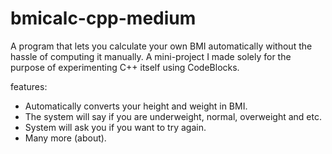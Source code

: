 # bmicalc-cpp-medium
A program that lets you calculate your own BMI automatically without the hassle of computing it manually.
A mini-project I made solely for the purpose of experimenting C++ itself using CodeBlocks.


features:
- Automatically converts your height and weight in BMI.
- The system will say if you are underweight, normal, overweight and etc.
- System will ask you if you want to try again.
- Many more (about).
